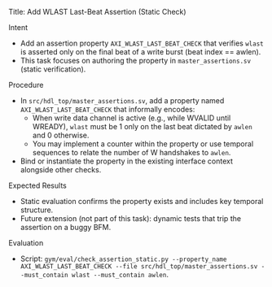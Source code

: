 Title: Add WLAST Last-Beat Assertion (Static Check)

Intent
- Add an assertion property `AXI_WLAST_LAST_BEAT_CHECK` that verifies `wlast` is asserted only on the final beat of a write burst (beat index == awlen).
- This task focuses on authoring the property in `master_assertions.sv` (static verification).

Procedure
- In `src/hdl_top/master_assertions.sv`, add a property named `AXI_WLAST_LAST_BEAT_CHECK` that informally encodes:
  - When write data channel is active (e.g., while WVALID until WREADY), `wlast` must be 1 only on the last beat dictated by `awlen` and 0 otherwise.
  - You may implement a counter within the property or use temporal sequences to relate the number of W handshakes to `awlen`.
- Bind or instantiate the property in the existing interface context alongside other checks.

Expected Results
- Static evaluation confirms the property exists and includes key temporal structure.
- Future extension (not part of this task): dynamic tests that trip the assertion on a buggy BFM.

Evaluation
- Script: `gym/eval/check_assertion_static.py --property_name AXI_WLAST_LAST_BEAT_CHECK --file src/hdl_top/master_assertions.sv --must_contain wlast --must_contain awlen`.

